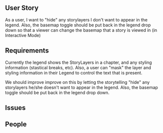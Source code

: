 ## User Story

As a user, I want to "hide" any storylayers I don't want to appear in the legend. Also, the basemap toggle should be put back in the legend drop down so that a viewer can change the basemap that a story is viewed in (in Interactive Mode)

## Requirements

Currently the legend shows the StoryLayers in a chapter, and any styling information (stastical breaks, etc). Also, a user can "mask" the layer and styling information in their Legend to control the text that is present.

We should improve improve on this by letting the storytelling "hide" any storylayers he/she doesn't want to appear in the legend. Also, the basemap toggle should be put back in the legend drop down.

## Issues

## People
